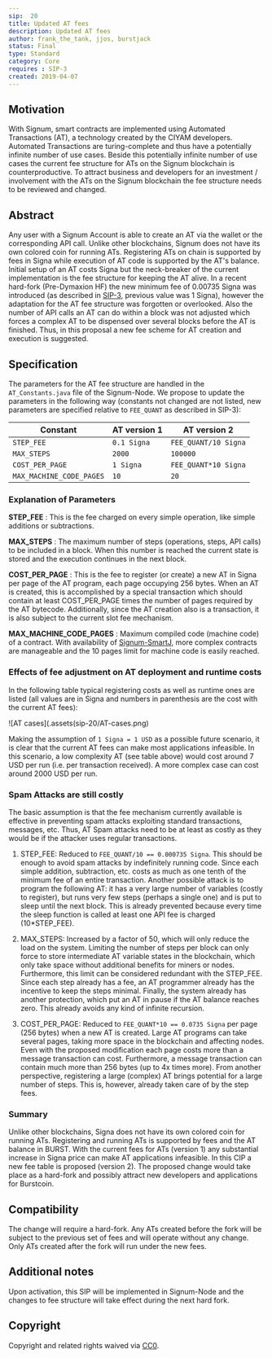 ```yaml
---
sip:  20
title: Updated AT fees
description: Updated AT fees
author: frank_the_tank, jjos, burstjack
status: Final
type: Standard
category: Core
requires : SIP-3
created: 2019-04-07
---
```

## Motivation

With Signum, smart contracts are implemented using Automated Transactions (AT), a technology created by the CIYAM developers. Automated Transactions are turing-complete and thus have a potentially infinite number of use cases. Beside this potentially infinite number of use cases the current fee structure for ATs on the Signum blockchain is counterproductive. To attract business and developers for an investment / involvement with the ATs on the Signum blockchain the fee structure needs to be reviewed and changed.

## Abstract

Any user with a Signum Account is able to create an AT via the wallet or the corresponding API call. Unlike other blockchains, Signum does not have its own colored coin for running ATs. Registering ATs on chain is supported by fees in Signa while execution of AT code is supported by the AT's balance. Initial setup of an AT costs Signa but the neck-breaker of the current implementation is the fee structure for keeping the AT alive. In a recent hard-fork (Pre-Dymaxion HF) the new minimum fee of 0.00735 Signa was introduced (as described in [SIP-3](sip-3.md), previous value was 1 Signa), however the adaptation for the AT fee structure was forgotten or overlooked. Also the number of API calls an AT can do within a block was not adjusted which forces a complex AT to be dispensed over several blocks before the AT is finished. Thus, in this proposal a new fee scheme for AT creation and execution is suggested.

## Specification

The parameters for the AT fee structure are handled in the `AT_Constants.java` file of the Signum-Node. We propose to update the parameters in the following way (constants not changed are not listed, new parameters are specified relative to `FEE_QUANT` as described in SIP-3):


| Constant | AT version 1 | AT version 2|
|----------|-------------|-------------|
| `STEP_FEE` | `0.1 Signa`  | `FEE_QUANT/10 Signa` |
| `MAX_STEPS` | `2000` | `100000` |
| `COST_PER_PAGE`| `1 Signa` | `FEE_QUANT*10 Signa` |
| `MAX_MACHINE_CODE_PAGES` | `10` | `20` |

### Explanation of Parameters

**STEP_FEE** : This is the fee charged on every simple operation, like simple additions or subtractions.

**MAX_STEPS** : The maximum number of steps (operations, steps, API calls) to be included in a block. When this number is reached the current state is stored and the execution continues in the next block.

**COST_PER_PAGE** : This is the fee to register (or create) a new AT in Signa per page of the AT program, each page occupying 256 bytes. When an AT is created, this is accomplished by a special transaction which should contain at least COST_PER_PAGE times the number of pages required by the AT bytecode. Additionally, since the AT creation also is a transaction, it is also subject to the current slot fee mechanism.

**MAX_MACHINE_CODE_PAGES** : Maximum compiled code (machine code) of a contract. With availability of [Signum-SmartJ](https://github.com/signum-network/signum-smartj), more complex contracts are manageable and the 10 pages limit for machine code is easily reached.

### Effects of fee adjustment on AT deployment and runtime costs

In the following table typical registering costs as well as runtime ones are listed (all values are in Signa and numbers in parenthesis are the cost with the current AT fees):

![AT cases](.assets(sip-20/AT-cases.png)


Making the assumption of `1 Signa = 1 USD` as a possible future scenario, it is clear that the current AT fees can make most applications infeasible. In this scenario, a low complexity AT (see table above) would cost around 7 USD per run (i.e. per transaction received). A more complex case can cost around 2000 USD per run.


### Spam Attacks are still costly

The basic assumption is that the fee mechanism currently available is effective in preventing spam attacks exploiting standard transactions, messages, etc. Thus, AT Spam attacks need to be at least as costly as they would be if the attacker uses regular transactions.

1. STEP_FEE: Reduced to `FEE_QUANT/10 == 0.000735 Signa`. This should be enough to avoid spam attacks by indefinitely running code. Since each simple addition, subtraction, etc. costs as much as one tenth of the minimum fee of an entire transaction. Another possible attack is to program the following AT: it has a very large number of variables (costly to register), but runs very few steps (perhaps a single one) and is put to sleep until the next block. This is already prevented because every time the sleep function is called at least one API fee is charged (10*STEP_FEE).

1. MAX_STEPS: Increased by a factor of 50, which will only reduce the load on the system. Limiting the number of steps per block can only force to store intermediate AT variable states in the blockchain, which only take space without additional benefits for miners or nodes. Furthermore, this limit can be considered redundant with the STEP_FEE. Since each step already has a fee, an AT programmer already has the incentive to keep the steps minimal. Finally, the system already has another protection, which put an AT in pause if the AT balance reaches zero. This already avoids any kind of infinite recursion.

1. COST_PER_PAGE: Reduced to `FEE_QUANT*10 == 0.0735 Signa` per page (256 bytes) when a new AT is created. Large AT programs can take several pages, taking more space in the blockchain and affecting nodes. Even with the proposed modification each page costs more than a message transaction can cost. Furthermore, a message transaction can contain much more than 256 bytes (up to 4x times more). From another perspective, registering a large (complex) AT brings potential for a large number of steps. This is, however, already taken care of by the step fees.

### Summary

Unlike other blockchains, Signa does not have its own colored coin for running ATs. Registering and running ATs is supported by fees and the AT balance in BURST. With the current fees for ATs (version 1) any substantial increase in Signa price can make AT applications infeasible. In this CIP a new fee table is proposed (version 2). The proposed change would take place as a hard-fork and possibly attract new developers and applications for Burstcoin.

## Compatibility
The change will require a hard-fork. Any ATs created before the fork will be subject to the previous set of fees and will operate without any change. Only ATs created after the fork will run under the new fees.

## Additional notes
Upon activation, this SIP will be implemented in Signum-Node and the changes to fee structure will take effect during the next hard fork.

## Copyright
Copyright and related rights waived via [CC0](https://creativecommons.org/publicdomain/zero/1.0/).
